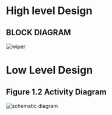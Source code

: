 # High level Design
## BLOCK DIAGRAM
![wiper](https://user-images.githubusercontent.com/99133249/155835355-eb0a6445-fae6-4e4d-8a89-654f7c0a57eb.jpg)
# Low Level Design
## Figure 1.2 Activity Diagram
![schematic diagram](https://user-images.githubusercontent.com/99133249/157091701-c7c87270-63d2-49b1-b22c-18d84d36ed69.png)

